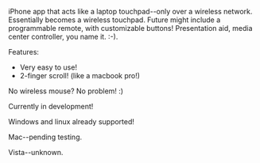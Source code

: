 iPhone app that acts like a laptop touchpad--only over a wireless network.  Essentially becomes a wireless touchpad.  Future might include a programmable remote, with customizable buttons!  Presentation aid, media center controller, you name it. :-).

Features:

  * Very easy to use!
  * 2-finger scroll! (like a macbook pro!)


No wireless mouse? No problem! :)

Currently in development!

Windows and linux already supported!

Mac--pending testing.

Vista--unknown.